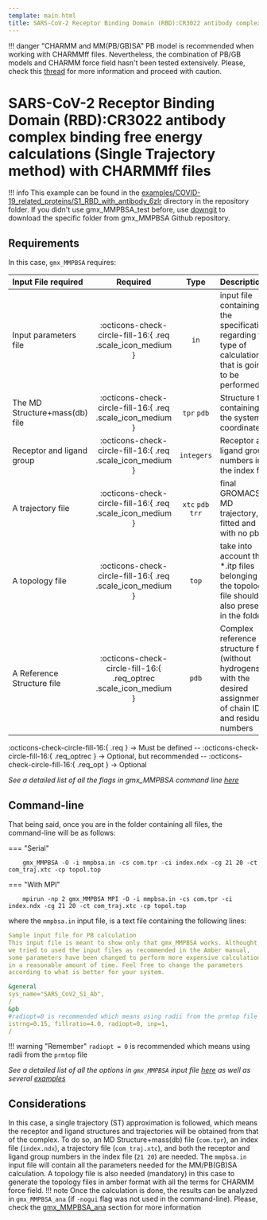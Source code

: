 ```yaml
---
template: main.html
title: SARS-CoV-2 Receptor Binding Domain (RBD):CR3022 antibody complex
---
```


!!! danger "CHARMM and MM(PB/GB)SA"
    PB model is recommended when working with CHARMMff files. Nevertheless, the combination of PB/GB models and 
    CHARMM force field hasn't been tested extensively. Please, check this [thread][1] for more information and 
    proceed with caution.

# SARS-CoV-2 Receptor Binding Domain (RBD):CR3022 antibody complex binding free energy calculations (Single Trajectory method) with CHARMMff files

!!! info
    This example can be found in the [examples/COVID-19_related_proteins/S1_RBD_with_antibody_6zlr][6] directory 
    in the repository folder. If you didn't 
    use gmx_MMPBSA_test before, use [downgit](https://downgit.github.io/#/home) to download the specific folder from 
    gmx_MMPBSA Github repository.

## Requirements

In this case, `gmx_MMPBSA` requires:

| Input File required            | Required |           Type             | Description |
|:-------------------------------|:--------:|:--------------------------:|:-------------------------------------------------------------------------------------------------------------|
| Input parameters file          | :octicons-check-circle-fill-16:{ .req .scale_icon_medium } |           `in`             | input file containing all the specifications regarding the type of calculation that is going to be performed |
| The MD Structure+mass(db) file | :octicons-check-circle-fill-16:{ .req .scale_icon_medium } |    `tpr` `pdb`     | Structure file containing the system coordinates|
| Receptor and ligand group      | :octicons-check-circle-fill-16:{ .req .scale_icon_medium } |        `integers`          | Receptor and ligand group numbers in the index file |
| A trajectory file              | :octicons-check-circle-fill-16:{ .req .scale_icon_medium } | `xtc` `pdb` `trr` | final GROMACS MD trajectory, fitted and with no pbc.|
| A topology file                | :octicons-check-circle-fill-16:{ .req .scale_icon_medium } |           `top`            | take into account that *.itp files belonging to the topology file should be also present in the folder       |
| A Reference Structure file     | :octicons-check-circle-fill-16:{ .req_optrec .scale_icon_medium } |           `pdb`            |  Complex reference structure file (without hydrogens) with the desired assignment of chain ID and residue numbers       |
              
:octicons-check-circle-fill-16:{ .req } -> Must be defined -- :octicons-check-circle-fill-16:{ .req_optrec } -> 
Optional, but recommended -- :octicons-check-circle-fill-16:{ .req_opt } -> Optional

_See a detailed list of all the flags in gmx_MMPBSA command line [here][2]_

## Command-line
That being said, once you are in the folder containing all files, the command-line will be as follows:

=== "Serial"

        gmx_MMPBSA -O -i mmpbsa.in -cs com.tpr -ci index.ndx -cg 21 20 -ct com_traj.xtc -cp topol.top

=== "With MPI"

        mpirun -np 2 gmx_MMPBSA MPI -O -i mmpbsa.in -cs com.tpr -ci index.ndx -cg 21 20 -ct com_traj.xtc -cp topol.top

where the `mmpbsa.in` input file, is a text file containing the following lines:

``` yaml linenums="1" title="Sample input file for PB calculation"
Sample input file for PB calculation
This input file is meant to show only that gmx_MMPBSA works. Althought,
we tried to used the input files as recommended in the Amber manual,
some parameters have been changed to perform more expensive calculations
in a reasonable amount of time. Feel free to change the parameters 
according to what is better for your system.

&general
sys_name="SARS_CoV2_S1_Ab",
/
&pb
#radiopt=0 is recommended which means using radii from the prmtop file for both the PB calculation and for the NP calculation
istrng=0.15, fillratio=4.0, radiopt=0, inp=1,
/
```

!!! warning "Remember"
    `radiopt = 0` is recommended which means using radii from the `prmtop` file

_See a detailed list of all the options in `gmx_MMPBSA` input file [here][3] as well as several [examples][4]_

## Considerations
In this case, a single trajectory (ST) approximation is followed, which means the receptor and ligand structures and 
trajectories will be obtained from that of the complex. To do so, an MD Structure+mass(db) file (`com.tpr`), an 
index file (`index.ndx`), a trajectory file (`com_traj.xtc`), and both the receptor and ligand group numbers in the 
index file (`21 20`) are needed. The `mmpbsa.in` input file will contain all the parameters needed for the MM/PB(GB)SA 
calculation. A topology file is also needed (mandatory) in this case to generate the topology files in amber format 
with all the terms for CHARMM force field.
!!! note
    Once the calculation is done, the results can be analyzed in `gmx_MMPBSA_ana` (if `-nogui` flag was not used in the command-line). 
    Please, check the [gmx_MMPBSA_ana][5] section for more information


  [1]: http://archive.ambermd.org/201508/0382.html 
  [2]: ../../../gmx_MMPBSA_command-line.md#gmx_mmpbsa-command-line
  [3]: ../../../input_file.md#the-input-file
  [4]: ../../../input_file.md#sample-input-files
  [5]: ../../../analyzer.md#gmx_mmpbsa_ana-the-analyzer-tool
  [6]: https://github.com/Valdes-Tresanco-MS/gmx_MMPBSA/tree/master/docs/examples/COVID-19_related_proteins/S1_RBD_with_antibody_6zlr
  [7]: ../../gmx_MMPBSA_test.md#gmx_mmpbsa_test-command-line